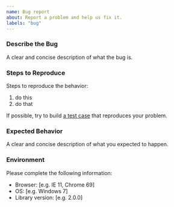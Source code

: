 ```yaml
---
name: Bug report
about: Report a problem and help us fix it.
labels: "bug"
---
```



### Describe the Bug

A clear and concise description of what the bug is.


### Steps to Reproduce

Steps to reproduce the behavior:

1. do this
2. do that

If possible, try to build [a test case](https://github.com/bpmn-io/diagram-js/tree/main/test/spec) that reproduces your problem.


### Expected Behavior

A clear and concise description of what you expected to happen.


### Environment

Please complete the following information:

 - Browser: [e.g. IE 11, Chrome 69]
 - OS: [e.g. Windows 7]
 - Library version: [e.g. 2.0.0]